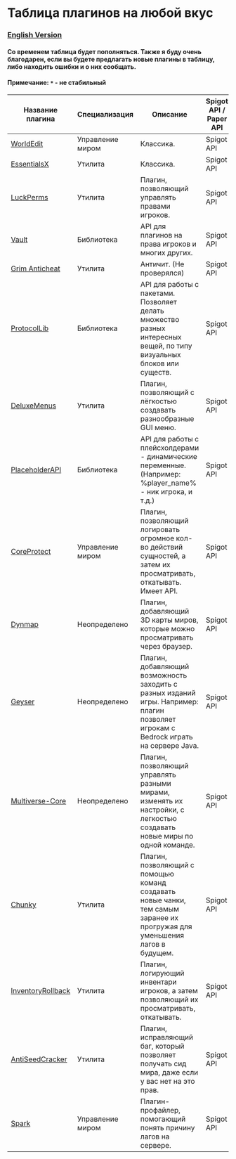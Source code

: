 # Таблица плагинов на любой вкус

### [English Version](https://github.com/bottleofench/minecraft-content-bestiary/blob/main/mods/plugins_en.md)

#### Со временем таблица будет пополняться. Также я буду очень благодарен, если вы будете предлагать новые плагины в таблицу, либо находить ошибки и о них сообщать.

#### Примечание: `*` - не стабильный

| Название плагина | Специализация | Описание | Spigot API / Paper API | Версии игры |
| --- | --- | --- | --- | --- |
| [WorldEdit](https://dev.bukkit.org/projects/worldedit) | Управление миром | Классика. | Spigot API | 1.7.2+ |
| [EssentialsX](https://www.spigotmc.org/resources/essentialsx.9089/)| Утилита | Классика. | Spigot API | 1.8+ |
| [LuckPerms](https://luckperms.net) | Утилита | Плагин, позволяющий управлять правами игроков. | Spigot API | 1.8+ |
| [Vault](https://www.spigotmc.org/resources/vault.34315/)| Библиотека | API для плагинов на права игроков и многих других. | Spigot API | 1.13+ |	
| [Grim Anticheat](https://www.spigotmc.org/resources/grim-anticheat.99923/)| Утилита | Античит. (Не проверялся) | Spigot API | 1.17+ |	
| [ProtocolLib](https://www.spigotmc.org/resources/protocollib.1997/) | Библиотека | API для работы с пакетами. Позволяет делать множество разных интересных вещей, по типу визуальных блоков или существ. | Spigot API | 1.8+ |
| [DeluxeMenus](https://www.spigotmc.org/resources/deluxemenus.11734/) | Утилита | Плагин, позволяющий с лёгкостью создавать разнообразные GUI меню. | Spigot API | 1.12+ |
| [PlaceholderAPI](https://www.spigotmc.org/resources/placeholderapi.6245/) | Библиотека | API для работы с плейсхолдерами - динамические переменные. (Например: %player_name% - ник игрока, и т.д.) | Spigot API | 1.8+ |
| [CoreProtect](https://www.spigotmc.org/resources/coreprotect.8631/) | Управление миром | Плагин, позволяющий логировать огромное кол-во действий сущностей, а затем их просматривать, откатывать. Имеет API. | Spigot API | 1.14+ |
| [Dynmap](https://dev.bukkit.org/projects/dynmap) | Неопределено | Плагин, добавляющий 3D карты миров, которые можно просматривать через браузер. | Spigot API | 1.8+ |
| [Geyser](https://geysermc.org) | Неопределено | Плагин, добавляющий возможность заходить с разных изданий игры. Например: плагин позволяет игрокам с Bedrock играть на сервере Java. | Spigot API | 1.14+ |
| [Multiverse-Core](https://www.spigotmc.org/resources/multiverse-core.390/) | Неопределено | Плагин, позволяющий управлять разными мирами, изменять их настройки, с легкостью создавать новые миры по одной команде. | Spigot API | 1.13+ |
| [Chunky](https://www.spigotmc.org/resources/chunky.81534/) | Утилита | Плагин, позволяющий с помощью команд создавать новые чанки, тем самым заранее их прогружая для уменьшения лагов в будущем. | Spigot API | 1.13+ |
| [InventoryRollback](https://www.spigotmc.org/resources/inventory-rollback-plus-1-8-1-18-x.85811/) | Утилита | Плагин, логирующий инвентари игроков, а затем позволяющий их просматривать, откатывать. | Spigot API | 1.8+ |
| [AntiSeedCracker](https://www.spigotmc.org/resources/antiseedcracker-1-15-1-16-x.81495/) | Утилита | Плагин, исправляющий баг, который позволяет получать сид мира, даже если у вас нет на это прав. | Spigot API | 1.15 - 1.16 |
| [Spark](https://www.spigotmc.org/resources/spark.57242/) | Управление миром | Плагин-профайлер, помогающий понять причину лагов на сервере. | Spigot API | 1.8+ |
